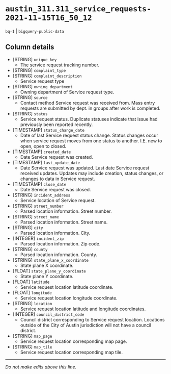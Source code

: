 # `austin_311.311_service_requests-2021-11-15T16_50_12`
`bq-1` | `bigquery-public-data`

## Column details
* [STRING]    `unique_key`
  - The service request tracking number.
* [STRING]    `complaint_type`
* [STRING]    `complaint_description`
  - Service request type
* [STRING]    `owning_department`
  - Owning department of Service request type.
* [STRING]    `source`
  - Contact method Service request was received from. Mass entry requests are submitted by dept. in groups after work is completed.
* [STRING]    `status`
  - Service request status. Duplicate statuses indicate that issue had previously been reported recently.
* [TIMESTAMP] `status_change_date`
  - Date of last Service request status change. Status changes occur when service request moves from one status to another. I.E. new to open, open to closed.
* [TIMESTAMP] `created_date`
  - Date Service request was created.
* [TIMESTAMP] `last_update_date`
  - Date Service request was updated. Last date Service request received updates. Updates may include creation, status changes, or changes to data in Service request.
* [TIMESTAMP] `close_date`
  - Date Service request was closed.
* [STRING]    `incident_address`
  - Service location of Service request.
* [STRING]    `street_number`
  - Parsed location information. Street number.
* [STRING]    `street_name`
  - Parsed location information. Street name.
* [STRING]    `city`
  - Parsed location information. City.
* [INTEGER]   `incident_zip`
  - Parsed location information. Zip code.
* [STRING]    `county`
  - Parsed location information. County.
* [STRING]    `state_plane_x_coordinate`
  - State plane X coordinate.
* [FLOAT]     `state_plane_y_coordinate`
  - State plane Y coordinate.
* [FLOAT]     `latitude`
  - Service request location latitude coordinate.
* [FLOAT]     `longitude`
  - Service request location longitude coordinate.
* [STRING]    `location`
  - Service request location latitude and longitude coordinates.
* [INTEGER]   `council_district_code`
  - Council district corresponding to Service request location. Locations outside of the City of Austin jurisdiction will not have a council district.
* [STRING]    `map_page`
  - Service request location corresponding map page.
* [STRING]    `map_tile`
  - Service request location corresponding map tile.

-------------------------------------------------------------------------------
*Do not make edits above this line.*
